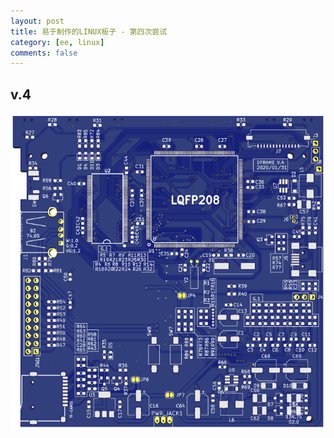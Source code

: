 ```yaml
---
layout: post
title: 易于制作的LINUX板子 - 第四次尝试
category: [ee, linux]
comments: false
---
```



## v.4
![w800](/images/DFRAME-V.4.png)

